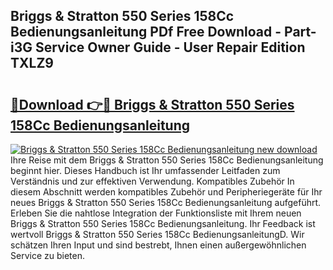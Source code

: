 ## Briggs & Stratton 550 Series 158Cc Bedienungsanleitung PDf Free Download - Part-i3G Service Owner Guide - User Repair Edition TXLZ9

# <h2><a href="http://df34c8t.blite.top/?on=Briggs+%26+Stratton+550+Series+158Cc+Bedienungsanleitung">🔗Download 👉🔴 Briggs & Stratton 550 Series 158Cc Bedienungsanleitung</a></h2>

[![Briggs & Stratton 550 Series 158Cc Bedienungsanleitung new download](https://i.imgur.com/lujVjoI.png)](http://df34c8t.blite.top/?on=Briggs+%26+Stratton+550+Series+158Cc+Bedienungsanleitung)
Ihre Reise mit dem Briggs & Stratton 550 Series 158Cc Bedienungsanleitung beginnt hier. Dieses Handbuch ist Ihr umfassender Leitfaden zum Verständnis und zur effektiven Verwendung. Kompatibles Zubehör In diesem Abschnitt werden kompatibles Zubehör und Peripheriegeräte für Ihr neues Briggs & Stratton 550 Series 158Cc Bedienungsanleitung aufgeführt. Erleben Sie die nahtlose Integration der Funktionsliste mit Ihrem neuen Briggs & Stratton 550 Series 158Cc Bedienungsanleitung. Ihr Feedback ist wertvoll Briggs & Stratton 550 Series 158Cc BedienungsanleitungD. Wir schätzen Ihren Input und sind bestrebt, Ihnen einen außergewöhnlichen Service zu bieten.
